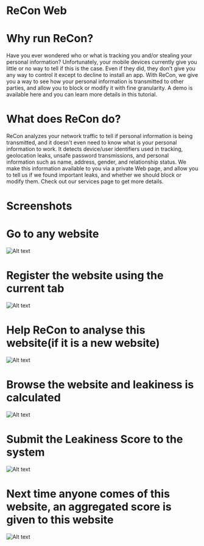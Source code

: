 # ReCon Web

# Why run ReCon?
Have you ever wondered who or what is tracking you and/or stealing your personal information? Unfortunately, your mobile devices currently give you little or no way to tell if this is the case. Even if they did, they don't give you any way to control it except to decline to install an app. With ReCon, we give you a way to see how your personal information is transmitted to other parties, and allow you to block or modify it with fine granularity. A demo is available here and you can learn more details in this tutorial.

# What does ReCon do?
ReCon analyzes your network traffic to tell if personal information is being transmitted, and it doesn't even need to know what is your personal information to work. It detects device/user identifiers used in tracking, geolocation leaks, unsafe password transmissions, and personal information such as name, address, gender, and relationship status. We make this information available to you via a private Web page, and allow you to tell us if we found important leaks, and whether we should block or modify them. Check out our services page to get more details.

# Screenshots

# Go to any website
![Alt text](/screenshot/s1.png "Screenshot 1")
# Register the website using the current tab
![Alt text](/screenshot/s2.png "Screenshot 2")
# Help ReCon to analyse this website(if it is a new website)
![Alt text](/screenshot/s3.png "Screenshot 3")
# Browse the website and leakiness is calculated
![Alt text](/screenshot/s4.png "Screenshot 4")
# Submit the Leakiness Score to the system
![Alt text](/screenshot/s5.png "Screenshot 5")
# Next time anyone comes of this website, an aggregated score is given to this website
![Alt text](/screenshot/s6.png "Screenshot 6")
